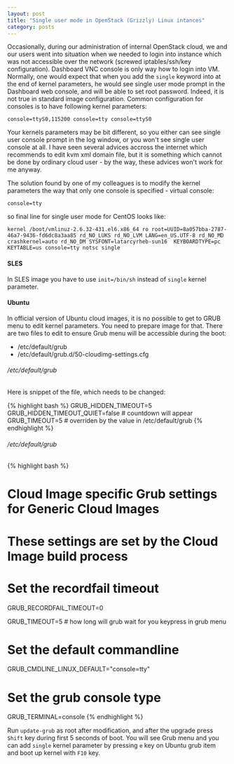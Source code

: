 ```yaml
---
layout: post
title: "Single user mode in OpenStack (Grizzly) Linux intances"
category: posts
---
```


Occasionally, during our administration of internal OpenStack cloud, we and our users went into situation when we needed to login into instance which was not accessible over the network (screwed iptables/ssh/key configuration). Dashboard VNC console is only way how to login into VM. Normally, one would expect that when you add the `single` keyword into at the end of kernel parameters, he would see single user mode prompt in the Dashboard web console, and will be able to set root password. Indeed, it is not true in standard image configuration. Common configuration for consoles is to have following kernel parameters:

    console=ttyS0,115200 console=tty console=ttyS0

Your kernels parameters may be bit different, so you either can see single user console prompt in the log window, or you won't see single user console at all. I have seen several advices accross the internet which recommends to edit kvm xml domain file, but it is something which cannot be done by ordinary cloud user - by the way, these advices won't work for me anyway.

The solution found by one of my colleagues is to modify the kernel parameters the way that only one console is specified - virtual console:

    console=tty

so final line for single user mode for CentOS looks like:

    kernel /boot/vmlinuz-2.6.32-431.el6.x86_64 ro root=UUID=8a057bba-2787-46a7-9436-fd6dc8a3aa85 rd_NO_LUKS rd_NO_LVM LANG=en_US.UTF-8 rd_NO_MD crashkernel=auto rd_NO_DM SYSFONT=latarcyrheb-sun16  KEYBOARDTYPE=pc KEYTABLE=us console=tty notsc single

#### SLES
In SLES image you have to use `init=/bin/sh` instead of `single` kernel parameter.

#### Ubuntu
In official version of Ubuntu cloud images, it is no possible to get to GRUB menu to edit kernel parameters. You need to prepare image for that. There are two files to edit to ensure Grub menu will be accessible during the boot:

- /etc/default/grub
- /etc/default/grub.d/50-cloudimg-settings.cfg

###### /etc/default/grub

Here is snippet of the file, which needs to be changed:

{% highlight bash %}
GRUB_HIDDEN_TIMEOUT=5
GRUB_HIDDEN_TIMEOUT_QUIET=false  # countdown will appear
GRUB_TIMEOUT=5                   # overriden by the value in /etc/default/grub
{% endhighlight %}


###### /etc/default/grub

{% highlight bash %}
# Cloud Image specific Grub settings for Generic Cloud Images
#  These settings are set by the Cloud Image build process

# Set the recordfail timeout
GRUB_RECORDFAIL_TIMEOUT=0

GRUB_TIMEOUT=5			# how long will grub wait for you keypress in grub menu

# Set the default commandline
GRUB_CMDLINE_LINUX_DEFAULT="console=tty"

# Set the grub console type
GRUB_TERMINAL=console
{% endhighlight %}

Run `update-grub` as root after modification, and after the upgrade press `Shift` key during first 5 seconds of boot. You will see Grub menu and you can add `single` kernel parameter by pressing `e` key on Ubuntu grub item and boot up kernel with `F10` key.
